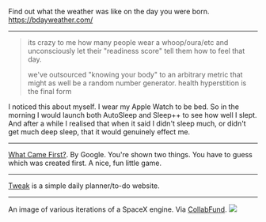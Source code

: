 

Find out what the weather was like on the day you were born. https://bdayweather.com/

***

> its crazy to me how many people wear a whoop/oura/etc and unconsciously let their "readiness score" tell them how to feel that day. 
> 
> we've outsourced "knowing your body" to an arbitrary metric that might as well be a random number generator. health hyperstition is the final form

I noticed this about myself. I wear my Apple Watch to be bed. So in the morning I would launch both AutoSleep and Sleep++ to see how well I slept. And after a while I realised that when it said I didn't sleep much, or didn't get much deep sleep, that it would genuinely effect me. 

***
  
[What Came First?](https://artsandculture.google.com/experiment/what-came-first/ZQGBUPErEE3bVg). By Google. You're shown two things. You have to guess which was created first. A nice, fun little game.

***

[Tweak](https://tweek.so/) is a simple daily planner/to-do website. 

***

An image of various iterations of a SpaceX engine. Via [CollabFund](https://collabfund.com/uploads/Screenshot%202024-09-18%20at%2010.56.37%E2%80%AFAM.png). 
![](https://collabfund.com/uploads/Screenshot%202024-09-18%20at%2010.56.37%E2%80%AFAM.png)